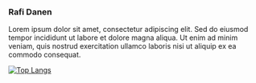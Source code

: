 ### Rafi Danen

Lorem ipsum dolor sit amet, consectetur adipiscing elit. Sed do eiusmod tempor incididunt ut labore et dolore magna aliqua. Ut enim ad minim veniam, quis nostrud exercitation ullamco laboris nisi ut aliquip ex ea commodo consequat.

[![Top Langs](https://github-readme-stats.vercel.app/api/top-langs/?username=introvald&layout=pie)](https://github.com/anuraghazra/github-readme-stats)
